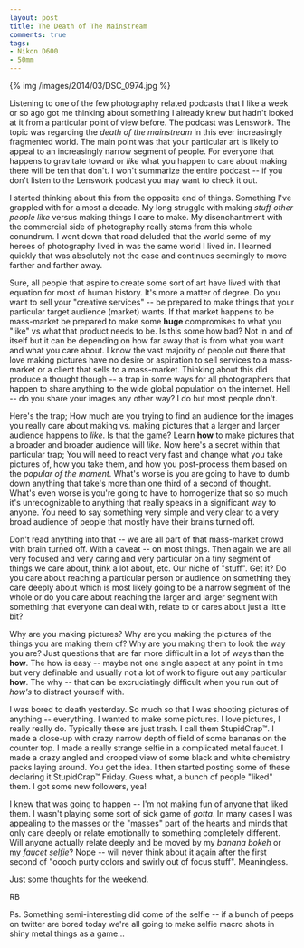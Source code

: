 ```yaml
---
layout: post
title: The Death of The Mainstream
comments: true
tags:
- Nikon D600
- 50mm
---
```


{% img /images/2014/03/DSC_0974.jpg %}

Listening to one of the few photography related podcasts that I like a week or so ago got me thinking about something I already knew but hadn't looked at it from a particular point of view before. The podcast was Lenswork. The topic was regarding the *death of the mainstream* in this ever increasingly fragmented world. The main point was that your particular art is likely to appeal to an increasingly narrow segment of people. For everyone that happens to gravitate toward or *like* what you happen to care about making there will be ten that don't. I won't summarize the entire podcast -- if you don't listen to the Lenswork podcast you may want to check it out. 

I started thinking about this from the opposite end of things. Something I've grappled with for almost a decade. My long struggle with making *stuff other people like* versus making things I care to make. My disenchantment with the commercial side of photography really stems from this whole conundrum. I went down that road deluded that the world some of my heroes of photography lived in was the same world I lived in. I learned quickly that was absolutely not the case and continues seemingly to move farther and farther away.

<!--more-->

Sure, all people that aspire to create some sort of art have lived with that equation for most of human history. It's more a matter of degree. Do you want to sell your "creative services" -- be prepared to make things that your particular target audience (market) wants. If that market happens to be mass-market be prepared to make some **huge** compromises to what you "like" vs what that product needs to be. Is this some how bad? Not in and of itself but it can be depending on how far away that is from what you want and what you care about. I know the vast majority of people out there that love making pictures have no desire or aspiration to sell services to a mass-market or a client that sells to a mass-market. Thinking about this did produce a thought though -- a trap in some ways for all photographers that happen to share anything to the wide global population on the internet. Hell -- do you share your images any other way? I do but most people don't.

Here's the trap; How much are you trying to find an audience for the images you really care about making vs. making pictures that a larger and larger audience happens to *like*. Is that the game? Learn **how** to make pictures that a broader and broader audience will *like*. Now here's a secret within that particular trap; You will need to react very fast and change what you take pictures of, how you take them, and how you post-process them based on the *popular of the moment*. What's worse is you are going to have to dumb down anything that take's more than one third of a second of thought. What's even worse is you're going to have to homogenize that so so much it's unrecognizable to anything that really speaks in a significant way to anyone. You need to say something very simple and very clear to a very broad audience of people that mostly have their brains turned off.

Don't read anything into that -- we are all part of that mass-market crowd with brain turned off. With a caveat -- on most things. Then again we are all very focused and very caring and very particular on a tiny segment of things we care about, think a lot about, etc. Our niche of "stuff". Get it? Do you care about reaching a particular person or audience on something they care deeply about which is most likely going to be a narrow segment of the whole or do you care about reaching the larger and larger segment with something that everyone can deal with, relate to or cares about just a little bit?

Why are you making pictures? Why are you making the pictures of the things you are making them of? Why are you making them to look the way you are? Just questions that are far more difficult in a lot of ways than the **how**. The how is easy -- maybe not one single aspect at any point in time but very definable and usually not a lot of work to figure out any particular **how**. The why -- that can be excruciatingly difficult when you run out of *how's* to distract yourself with.

I was bored to death yesterday. So much so that I was shooting pictures of anything -- everything. I wanted to make some pictures. I love pictures, I really really do. Typically these are just trash. I call them StupidCrap™. I made a close-up with crazy narrow depth of field of some bananas on the counter top. I made a really strange selfie in a complicated metal faucet. I made a crazy angled and cropped view of some black and white chemistry packs laying around. You get the idea. I then started posting some of these declaring it StupidCrap™ Friday. Guess what, a bunch of people "liked" them. I got some new followers, yea!

I knew that was going to happen -- I'm not making fun of anyone that liked them. I wasn't playing some sort of sick game of *gotta*. In many cases I was appealing to the masses or the "masses" part of the hearts and minds that only care deeply or relate emotionally to something completely different. Will anyone actually relate deeply and be moved by my *banana bokeh* or my *faucet selfie*? Nope -- will never think about it again after the first second of "ooooh purty colors and swirly out of focus stuff". Meaningless.

Just some thoughts for the weekend.

RB

Ps. Something semi-interesting did come of the selfie -- if a bunch of peeps on twitter are bored today we're all going to make selfie macro shots in shiny metal things as a game...

